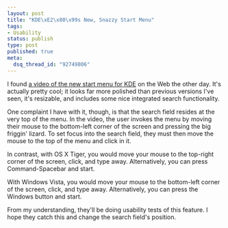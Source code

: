 ```yaml
--- 
layout: post
title: "KDE\xE2\x80\x99s New, Snazzy Start Menu"
tags: 
- Usability
status: publish
type: post
published: true
meta: 
  dsq_thread_id: "92749806"
---
```

I found <a href="http://home.kde.org/~binner/kickoff/sneak_preview.html">a video of the new start menu for KDE</a> on the Web the other day. It's actually pretty cool; it looks far more polished than previous versions I've seen, it's resizable, and includes some nice integrated search functionality.

  One complaint I have with it, though, is that the search field resides at the very top of the menu. In the video, the user invokes the menu by moving their mouse to the bottom-left corner of the screen and pressing the big friggin' lizard. To set focus into the search field, they must then move the mouse to the top of the menu and click in it.

  In contrast, with OS X Tiger, you would move your mouse to the top-right corner of the screen, click, and type away. Alternatively, you can press Command-Spacebar and start.

  With Windows Vista, you would move your mouse to the bottom-left corner of the screen, click, and type away. Alternatively, you can press the Windows button and start.

  From my understanding, they'll be doing usability tests of this feature. I hope they catch this and change the search field's position.
